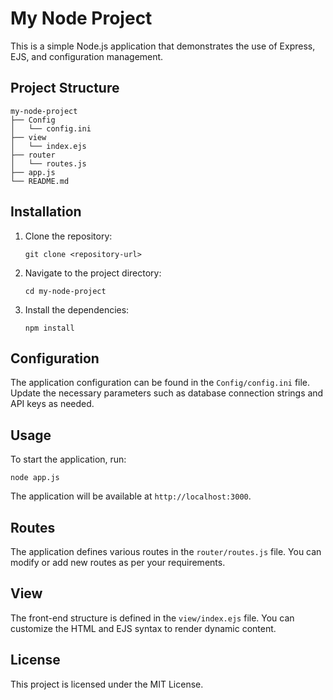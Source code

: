 # My Node Project

This is a simple Node.js application that demonstrates the use of Express, EJS, and configuration management.

## Project Structure

```
my-node-project
├── Config
│   └── config.ini
├── view
│   └── index.ejs
├── router
│   └── routes.js
├── app.js
└── README.md
```

## Installation

1. Clone the repository:
   ```
   git clone <repository-url>
   ```
2. Navigate to the project directory:
   ```
   cd my-node-project
   ```
3. Install the dependencies:
   ```
   npm install
   ```

## Configuration

The application configuration can be found in the `Config/config.ini` file. Update the necessary parameters such as database connection strings and API keys as needed.

## Usage

To start the application, run:
```
node app.js
```
The application will be available at `http://localhost:3000`.

## Routes

The application defines various routes in the `router/routes.js` file. You can modify or add new routes as per your requirements.

## View

The front-end structure is defined in the `view/index.ejs` file. You can customize the HTML and EJS syntax to render dynamic content.

## License

This project is licensed under the MIT License.